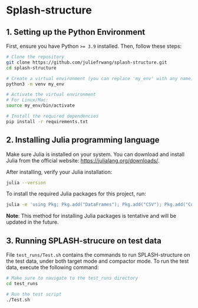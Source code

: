 # Splash-structure

## 1. Setting up the Python Environment

First, ensure you have Python `>= 3.9` installed. Then, follow these steps:

```bash
# Clone the repository
git clone https://github.com/juliefrwang/splash-structure.git
cd splash-structure

# Create a virtual environment (you can replace 'my_env' with any name)
python3 -m venv my_env

# Activate the virtual environment
# For Linux/Mac:
source my_env/bin/activate

# Install the required dependencies
pip install -r requirements.txt
```
## 2. Installing Julia programming language

Make sure Julia is installed on your system. You can download and install Julia from the official website: https://julialang.org/downloads/.

After installing, verify your Julia installation:
```bash
julia --version
```
To install the required Julia packages for this project, run:
```bash
julia -e 'using Pkg; Pkg.add("DataFrames"); Pkg.add("CSV"); Pkg.add("Combinatorics")'
```
__Note__: This method for installing Julia packages is tentative and will be updated in the future.

## 3. Running SPLASH-strucure on test data

File `test_runs/Test.sh` contains the commands to run SPLASH-structure on the test data, under both target mode and compactor mode. To run the test data, execute the following command:
```bash
# Make sure to navigate to the test_runs directory
cd test_runs

# Run the test script 
./Test.sh
```
